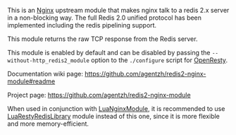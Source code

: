 <!---
    @title         Redis2 Nginx Module
    @creator       Yichun Zhang
    @created       2011-06-21 08:47 GMT
    @modifier      Yichun Zhang
    @modifier_link yichun-zhang
    @modified      2013-10-17 23:36 GMT
    @changes       12
--->

This is an [Nginx](nginx.html) upstream module that makes nginx talk to a redis 2.x server in a non-blocking way. The full Redis 2.0 unified protocol has been implemented including the redis pipelining support.

This module returns the raw TCP response from the Redis server.

This module is enabled by default and can be disabled by passing the `--without-http_redis2_module` option to the `./configure` script for [OpenResty](openresty.html).

Documentation wiki page: https://github.com/agentzh/redis2-nginx-module#readme

Project page: https://github.com/agentzh/redis2-nginx-module

When used in conjunction with [LuaNginxModule](lua-nginx-module.html), it is recommended to use [LuaRestyRedisLibrary](lua-resty-redis-library.html) module instead of this one, since it is more flexible and more memory-efficient.
